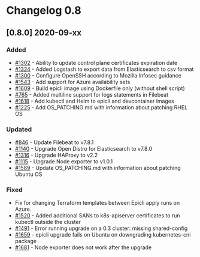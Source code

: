 # Changelog 0.8

## [0.8.0] 2020-09-xx

### Added

- [#1302](https://github.com/epiphany-platform/epiphany/issues/1302) - Ability to update control plane certificates expiration date
- [#1324](https://github.com/epiphany-platform/epiphany/issues/1324) - Added Logstash to export data from Elasticsearch to csv format
- [#1300](https://github.com/epiphany-platform/epiphany/issues/1300) - Configure OpenSSH according to Mozilla Infosec guidance
- [#1543](https://github.com/epiphany-platform/epiphany/issues/1543) - Add support for Azure availability sets
- [#1609](https://github.com/epiphany-platform/epiphany/issues/1609) - Build epicli image using Dockerfile only (without shell script)
- [#765](https://github.com/epiphany-platform/epiphany/issues/765) - Added multiline support for logs statements in Filebeat
- [#1618](https://github.com/epiphany-platform/epiphany/issues/1618) - Add kubectl and Helm to epicli and devcontainer images
- [#1225](https://github.com/epiphany-platform/epiphany/issues/1225) - Add OS_PATCHING.md with information about patching RHEL OS

### Updated

- [#846](https://github.com/epiphany-platform/epiphany/issues/846) - Update Filebeat to v7.8.1
- [#1140](https://github.com/epiphany-platform/epiphany/issues/1140) - Upgrade Open Distro for Elasticsearch to v7.8.0
- [#1316](https://github.com/epiphany-platform/epiphany/issues/1316) - Upgrade HAProxy to v2.2
- [#1115](https://github.com/epiphany-platform/epiphany/issues/1115) - Upgrade Node exporter to v1.0.1
- [#1589](https://github.com/epiphany-platform/epiphany/issues/1589) - Update OS_PATCHING.md with information about patching Ubuntu OS

### Fixed

- Fix for changing Terraform templates between Epicli apply runs on Azure.
- [#1520](https://github.com/epiphany-platform/epiphany/issues/1520) - Added additional SANs to k8s-apiserver certificates to run kubectl outside the cluster
- [#1491](https://github.com/epiphany-platform/epiphany/issues/1491) - Error running upgrade on a 0.3 cluster: missing shared-config
- [#1659](https://github.com/epiphany-platform/epiphany/issues/1659) - epicli upgrade fails on Ubuntu on downgrading kubernetes-cni package
- [#1681](https://github.com/epiphany-platform/epiphany/issues/1681) - Node exporter does not work after the upgrade
